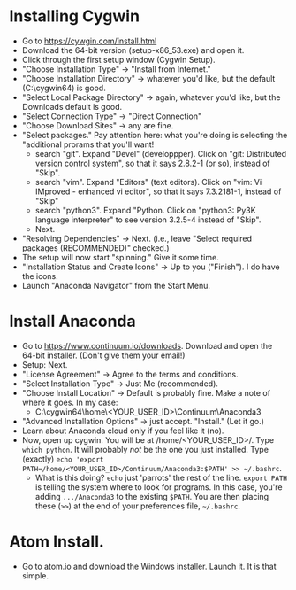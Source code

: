 # Installing Cygwin
* Go to https://cywgin.com/install.html
* Download the 64-bit version (setup-x86_53.exe) and open it.
* Click through the first setup window (Cygwin Setup).
* "Choose Installation Type" → "Install from Internet."
* "Choose Installation Directory" → whatever you'd like, but the default (C:\cygwin64) is good.
* "Select Local Package Directory" → again, whatever you'd like, but the Downloads default  is good.
* "Select Connection Type" → "Direct Connection"
* "Choose Download Sites" → any are fine.
* "Select packages."  Pay attention here: what you're doing is selecting the "additional prorams that you'll want!
   * search "git".  Expand "Devel" (developpper).  Click on "git: Distributed version control system", so that it says 2.8.2-1 (or so), instead of "Skip".
   * search "vim".  Expand "Editors" (text editors).  Click on "vim: Vi IMproved - enhanced vi editor\", so that it says 7.3.2181-1, instead of "Skip"
   * search "python3".  Expand "Python.  Click on "python3: Py3K language interpreter" to see version 3.2.5-4 instead of "Skip".
   * Next.
* "Resolving Dependencies" → Next.  (i.e., leave "Select required packages (RECOMMENDED)" checked.)
* The setup will now start "spinning."  Give it some time.
* "Installation Status and Create Icons" → Up to you ("Finish").  I do have the icons.
* Launch "Anaconda Navigator" from the Start Menu.

# Install Anaconda
* Go to https://www.continuum.io/downloads.  Download and open the 64-bit installer.  (Don't give them your email!)
* Setup: Next.
* "License Agreement" → Agree to the terms and conditions.
* "Select Installation Type" → Just Me (recommended).
* "Choose Install Location" → Default is probably fine.  Make a note of where it goes.  In my case:
   * C:\cygwin64\home\\\<YOUR_USER_ID\>\Continuum\Anaconda3
* "Advanced Installation Options" → just accept. "Install."  (Let it go.)
* Learn about Anaconda cloud only if you feel like it (no).
* Now, open up cygwin.  You will be at /home/<YOUR_USER_ID>/.  Type `which python`.  It will probably _not_ be the one you just installed.  Type (exactly) `echo 'export PATH=/home/<YOUR_USER_ID>/Continuum/Anaconda3:$PATH' >> ~/.bashrc`.
   * What is this doing?  `echo` just 'parrots' the rest of the line.  `export PATH` is telling the system where to look for programs.  In this case, you're adding `.../Anaconda3` to the existing `$PATH`.  You are then placing these (`>>`) at the end of your preferences file, `~/.bashrc`.  

# Atom Install.
* Go to atom.io and download the Windows installer.  Launch it.  It is that simple.
